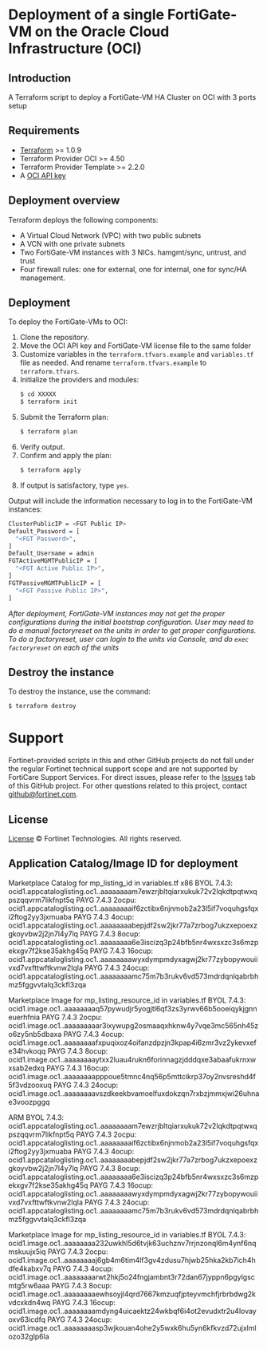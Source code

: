 # Deployment of a single FortiGate-VM on the Oracle Cloud Infrastructure (OCI)
## Introduction
A Terraform script to deploy a FortiGate-VM HA Cluster on OCI with 3 ports setup

## Requirements
* [Terraform](https://learn.hashicorp.com/terraform/getting-started/install.html) >= 1.0.9
* Terraform Provider OCI >= 4.50
* Terraform Provider Template >= 2.2.0
* A [OCI API key](https://docs.cloud.oracle.com/en-us/iaas/Content/API/Concepts/apisigningkey.htm)

## Deployment overview
Terraform deploys the following components:
   - A Virtual Cloud Network (VPC) with two public subnets
   - A VCN with one private subnets
   - Two FortiGate-VM instances with 3 NICs.  hamgmt/sync, untrust, and trust 
   - Four firewall rules: one for external, one for internal, one for sync/HA management.

## Deployment
To deploy the FortiGate-VMs to OCI:
1. Clone the repository.
2. Move the OCI API key and FortiGate-VM license file to the same folder
3. Customize variables in the `terraform.tfvars.example` and `variables.tf` file as needed.  And rename `terraform.tfvars.example` to `terraform.tfvars`.
4. Initialize the providers and modules:
   ```sh
   $ cd XXXXX
   $ terraform init
    ```
5. Submit the Terraform plan:
   ```sh
   $ terraform plan
   ```
6. Verify output.
7. Confirm and apply the plan:
   ```sh
   $ terraform apply
   ```
8. If output is satisfactory, type `yes`.

Output will include the information necessary to log in to the FortiGate-VM instances:
```sh
ClusterPublicIP = <FGT Public IP>
Default_Password = [
  "<FGT Password>",
]
Default_Username = admin
FGTActiveMGMTPublicIP = [
  "<FGT Active Public IP>",
]
FGTPassiveMGMTPublicIP = [
  "<FGT Passive Public IP>",
]
```
*After deployment, FortiGate-VM instances may not get the proper configurations during the initial bootstrap configuration. 
User may need to do a manual factoryreset on the units in order to get proper configurations.  To do a factoryreset, user can
login to the units via Console, and do `exec factoryreset` on each of the units*

## Destroy the instance
To destroy the instance, use the command:
```sh
$ terraform destroy
```

# Support
Fortinet-provided scripts in this and other GitHub projects do not fall under the regular Fortinet technical support scope and are not supported by FortiCare Support Services.
For direct issues, please refer to the [Issues](https://github.com/fortinet/fortigate-terraform-deploy/issues) tab of this GitHub project.
For other questions related to this project, contact [github@fortinet.com](mailto:github@fortinet.com).

## License
[License](https://github.com/fortinet/fortigate-terraform-deploy/blob/master/LICENSE) © Fortinet Technologies. All rights reserved.


## Application Catalog/Image ID for deployment
Marketplace Catalog for mp_listing_id in variables.tf
x86
BYOL 7.4.3: ocid1.appcataloglisting.oc1..aaaaaaaam7ewzrjbltqiarxukuk72v2lqkdtpqtwxqpszqqvrm7likfnpt5q
PAYG 7.4.3 2ocpu:  ocid1.appcataloglisting.oc1..aaaaaaaaif6zctibx6njnmob2a23l5if7voquhgsfqxi2ftog2yy3jxmuaba
PAYG 7.4.3 4ocup:  ocid1.appcataloglisting.oc1..aaaaaaaabepjdf2sw2jkr77a7zrbog7ukzxepoexzgkoyvbw2j2jn7l4y7lq
PAYG 7.4.3 8ocup: ocid1.appcataloglisting.oc1..aaaaaaaa6e3iscizq3p24bfb5nr4wxsxzc3s6mzpekxgv7f2kse35akhg45q
PAYG 7.4.3 16ocup:  ocid1.appcataloglisting.oc1..aaaaaaaawyxdympmdyxagwj2kr77zybopywouiivxd7vxfttwftkvnw2lqla
PAYG 7.4.3 24ocup:  ocid1.appcataloglisting.oc1..aaaaaaaamc75m7b3rukv6vd573mdrdqnlqabrbhmz5fggvvtalq3ckfl3zqa

Marketplace Image for mp_listing_resource_id in variables.tf
BYOL 7.4.3:  ocid1.image.oc1..aaaaaaaaq57pywudjr5yogjtl6qf3zs3yrwv66b5ooeiqykjgnneuerhfnia
PAYG 7.4.3 2ocpu:  ocid1.image.oc1..aaaaaaaaar3ixywupg2osmaaqxhknw4y7vqe3mc565nh45zo6zy5nb5dbaxa
PAYG 7.4.3 4ocup: ocid1.image.oc1..aaaaaaaafxpuqixoz4oifanzdpzjn3kpap4i6zmr3vz2ykevxefe34hvkoqq
PAYG 7.4.3 8ocup: ocid1.image.oc1..aaaaaaaaytxx2luau4rukn6forinnagzjdddqxe3abaafukrnxwxsab2edxq
PAYG 7.4.3 16ocup: ocid1.image.oc1..aaaaaaaapppoue5tmnc4nq56p5mttcikrp37oy2nvsreshd4f5f3vdzooxuq
PAYG 7.4.3 24ocup: ocid1.image.oc1..aaaaaaaavszdkeekbvamoelfuxdokzqn7rxbzjmmxjwi26uhnae3voozpggq


ARM
BYOL 7.4.3: ocid1.appcataloglisting.oc1..aaaaaaaam7ewzrjbltqiarxukuk72v2lqkdtpqtwxqpszqqvrm7likfnpt5q
PAYG 7.4.3 2ocpu:  ocid1.appcataloglisting.oc1..aaaaaaaaif6zctibx6njnmob2a23l5if7voquhgsfqxi2ftog2yy3jxmuaba
PAYG 7.4.3 4ocup:  ocid1.appcataloglisting.oc1..aaaaaaaabepjdf2sw2jkr77a7zrbog7ukzxepoexzgkoyvbw2j2jn7l4y7lq
PAYG 7.4.3 8ocup: ocid1.appcataloglisting.oc1..aaaaaaaa6e3iscizq3p24bfb5nr4wxsxzc3s6mzpekxgv7f2kse35akhg45q
PAYG 7.4.3 16ocup: ocid1.appcataloglisting.oc1..aaaaaaaawyxdympmdyxagwj2kr77zybopywouiivxd7vxfttwftkvnw2lqla
PAYG 7.4.3 24ocup: ocid1.appcataloglisting.oc1..aaaaaaaamc75m7b3rukv6vd573mdrdqnlqabrbhmz5fggvvtalq3ckfl3zqa

Marketplace Image for mp_listing_resource_id in variables.tf
BYOL 7.4.3:  ocid1.image.oc1..aaaaaaaa232uwkhl5d6tvjk63uchznv7rrjnzonql6m4ynf6nqmskuujx5iq
PAYG 7.4.3 2ocpu:  ocid1.image.oc1..aaaaaaaaj6gb4m6tim4lf3gv4zdusu7hjwb25hka2kb7ich4hdfe4kabxv7q
PAYG 7.4.3 4ocup:  ocid1.image.oc1..aaaaaaaarwt2hkj5o24fngjambnt3r72dan67jyppn6pgylgscmtg5rw6aaa
PAYG 7.4.3 8ocup: ocid1.image.oc1..aaaaaaaaewhsoyjl4qrd7667kmzuqfjpteyvmchfjrbrbdwg2kvdcxkdn4wq
PAYG 7.4.3 16ocup:  ocid1.image.oc1..aaaaaaaamdyng4uicaektz24wkbqf6i4ot2evudxtr2u4lovayoxv63icdfq
PAYG 7.4.3 24ocup: ocid1.image.oc1..aaaaaaaasp3wjkouan4ohe2y5wxk6hu5yn6kfkvzd72ujxlmlozo32glp6la
